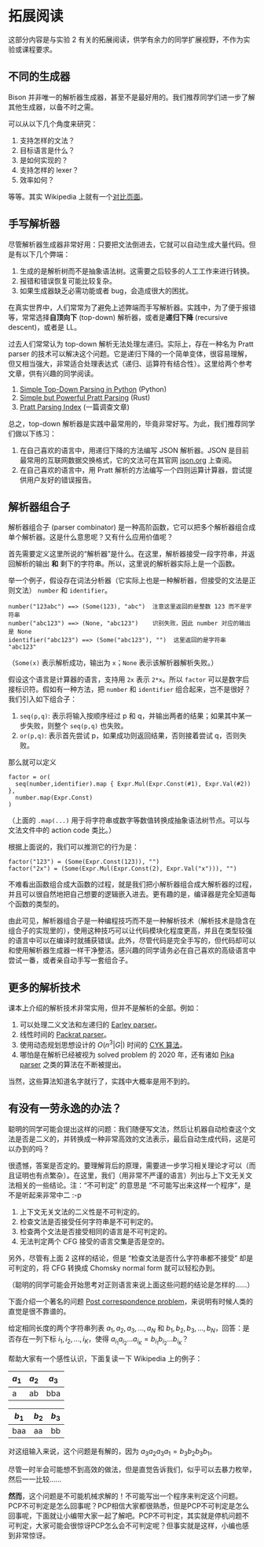 # 拓展阅读

这部分内容是与实验 2 有关的拓展阅读，供学有余力的同学扩展视野，不作为实验或课程要求。

## 不同的生成器

Bison 并非唯一的解析器生成器，甚至不是最好用的。我们推荐同学们进一步了解其他生成器，以备不时之需。

可以从以下几个角度来研究：

1. 支持怎样的文法？
2. 目标语言是什么？
3. 是如何实现的？
4. 支持怎样的 lexer？
5. 效率如何？

等等。其实 Wikipedia 上就有一个[对比页面](https://en.wikipedia.org/wiki/Comparison_of_parser_generators)。

## 手写解析器

尽管解析器生成器非常好用：只要把文法倒进去，它就可以自动生成大量代码。但是有以下几个弊端：

1. 生成的是解析树而不是抽象语法树。这需要之后较多的人工工作来进行转换。
2. 报错和错误恢复可能比较复杂。
3. 如果生成器缺乏必需功能或者 bug，会造成很大的困扰。

在真实世界中，人们常常为了避免上述弊端而手写解析器。实践中，为了便于报错等，常常选择**自顶向下** (top-down) 解析器，或者是**递归下降** (recursive descent)，或者是 LL。

过去人们常常认为 top-down 解析无法处理左递归。实际上，存在一种名为 Pratt parser 的技术可以解决这个问题。它是递归下降的一个简单变体，很容易理解，但又相当强大，非常适合处理表达式（递归、运算符有结合性）。这里给两个参考文章，供有兴趣的同学阅读。

1. [Simple Top-Down Parsing in Python](http://effbot.org/zone/simple-top-down-parsing.htm) (Python)
2. [Simple but Powerful Pratt Parsing](https://matklad.github.io/2020/04/13/simple-but-powerful-pratt-parsing.html) (Rust)
3. [Pratt Parsing Index](https://www.oilshell.org/blog/2017/03/31.html) (一篇调查文章)

总之，top-down 解析器是实践中最常用的，毕竟非常好写。为此，我们推荐同学们做以下练习：

1. 在自己喜欢的语言中，用递归下降的方法编写 JSON 解析器。JSON 是目前最常用的互联网数据交换格式，它的文法可在其官网 [json.org](http://json.org) 上查阅。
2. 在自己喜欢的语言中，用 Pratt 解析的方法编写一个四则运算计算器，尝试提供用户友好的错误报告。

## 解析器组合子

解析器组合子 (parser combinator) 是一种高阶函数，它可以把多个解析器组合成单个解析器。这是什么意思呢？又有什么应用价值呢？

首先需要定义这里所说的“解析器”是什么。在这里，解析器接受一段字符串，并返回解析的输出 **和** 剩下的字符串。所以，这里说的解析器实际上是一个函数。

举一个例子，假设存在词法分析器（它实际上也是一种解析器，但接受的文法是正则文法） `number` 和 `identifier`。

```
number("123abc") ==> (Some(123), "abc")  注意这里返回的是整数 123 而不是字符串
number("abc123") ==> (None, "abc123")    识别失败，因此 number 对应的输出是 None
identifier("abc123") ==> (Some("abc123"), "")  这里返回的是字符串 "abc123"
```

（`Some(x)` 表示解析成功，输出为 `x`；`None` 表示该解析器解析失败。）

假设这个语言是计算器的语言，支持用 `2x` 表示 `2*x`。所以 `factor` 可以是数字后接标识符。假如有一种方法，把 `number` 和 `identifier` 组合起来，岂不是很好？我们引入如下组合子：

1. `seq(p,q)`: 表示将输入按顺序经过 p 和 q，并输出两者的结果；如果其中某一步失败，则整个 `seq(p,q)` 也失败。
2. `or(p,q)`: 表示首先尝试 p，如果成功则返回结果，否则接着尝试 q，否则失败。

那么就可以定义
```
factor = or( 
  seq(number,identifier).map { Expr.Mul(Expr.Const(#1), Expr.Val(#2)) },
  number.map(Expr.Const)
)
```

（上面的 `.map(...)` 用于将字符串或数字等数值转换成抽象语法树节点。可以与文法文件中的 action code 类比。）

根据上面说的，我们可以推测它的行为是：

```
factor("123") = (Some(Expr.Const(123)), "")
factor("2x") = (Some(Expr.Mul(Expr.Const(2), Expr.Val("x"))), "")
```

不难看出函数组合成大函数的过程，就是我们把小解析器组合成大解析器的过程，并且可以很自然地把自己想要的逻辑嵌入进去。更有趣的是，编译器是完全知道每个函数的类型的。

由此可见，解析器组合子是一种编程技巧而不是一种解析技术（解析技术是隐含在组合子的实现里的），使用这种技巧可以让代码模块化程度更高，并且在类型较强的语言中可以在编译时就捕获错误。此外，尽管代码是完全手写的，但代码却可以和使用解析器生成器一样干净整洁。感兴趣的同学请务必在自己喜欢的高级语言中尝试一番，或者亲自动手写一套组合子。

## 更多的解析技术

课本上介绍的解析技术非常实用，但并不是解析的全部。例如：

1. 可以处理二义文法和左递归的 [Earley parser](https://en.wikipedia.org/wiki/Earley_parser)。
2. 线性时间的 [Packrat parser](https://en.wikipedia.org/wiki/Parsing_expression_grammar)。
3. 使用动态规划思想设计的 $O(n^3 |G|)$ 时间的 [CYK 算法](https://en.wikipedia.org/wiki/CYK_algorithm)。
4. 哪怕是在解析已经被视为 solved problem 的 2020 年，还有诸如 [Pika parser](https://arxiv.org/abs/2005.06444) 之类的算法在不断被提出。

当然，这些算法知道名字就行了，实践中大概率是用不到的。

## 有没有一劳永逸的办法？

聪明的同学可能会提出这样的问题：我们随便写文法，然后让机器自动检查这个文法是否是二义的，并转换成一种非常高效的文法表示，最后自动生成代码，这是可以办到的吗？

很遗憾，答案是否定的。要理解背后的原理，需要进一步学习相关理论才可以（而且证明也有点繁杂）。在这里，我们（用非常不严谨的语言）列出与上下文无关文法相关的一些结论。注：“不可判定” 的意思是 “不可能写出来这样一个程序”，是不是听起来非常中二 :-p

1. 上下文无关文法的二义性是不可判定的。
2. 检查文法是否接受任何字符串是不可判定的。
3. 检查两个文法是否接受相同的语言是不可判定的。
4. 无法判定两个 CFG 接受的语言交集是否是空的。

另外，尽管有上面 2 这样的结论，但是 “检查文法是否什么字符串都不接受” 却是可判定的，将 CFG 转换成 Chomsky normal form 就可以轻松办到。

（聪明的同学可能会开始思考对正则语言来说上面这些问题的结论是怎样的……）



下面介绍一个著名的问题 [Post correspondence problem](https://en.wikipedia.org/wiki/Post_correspondence_problem)，来说明有时候人类的直觉是很不靠谱的。

给定相同长度的两个字符串列表 $a_1, a_2, a_3, ..., a_N$ 和 $b_1, b_2, b_3, ..., b_N$，回答：是否存在一列下标 $i_1, i_2, ..., i_K$，使得 $a_{i_1} a_{i_2} ... a_{i_K} = b_{i_1} b_{i_2} ... b_{i_K}$？

帮助大家有一个感性认识，下面复读一下 Wikipedia 上的例子：

| $a_1$ | $a_2$ | $a_3$ |
| ----- | ----- | ----- |
| a     | ab    | bba   |

| $b_1$ | $b_2$ | $b_3$ |
| ----- | ----- | ----- |
| baa   | aa    | bb    |

对这组输入来说，这个问题是有解的，因为 $a_3 a_2 a_3 a_1 = b_3 b_2 b_3 b_1$。

尽管一时半会可能想不到高效的做法，但是直觉告诉我们，似乎可以去暴力枚举，然后一一比较……

**然而**，这个问题是不可能机械求解的！不可能写出一个程序来判定这个问题。PCP不可判定是怎么回事呢？PCP相信大家都很熟悉，但是PCP不可判定是怎么回事呢，下面就让小编带大家一起了解吧。PCP不可判定，其实就是停机问题不可判定，大家可能会很惊讶PCP怎么会不可判定呢？但事实就是这样，小编也感到非常惊讶。

